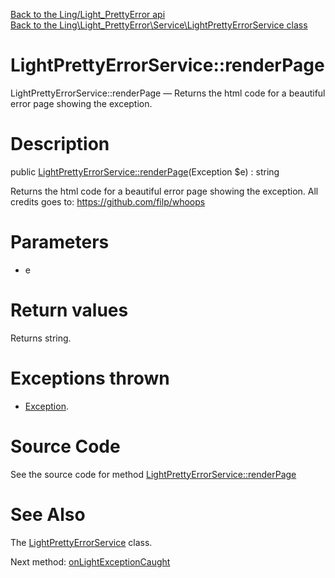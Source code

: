 [Back to the Ling/Light_PrettyError api](https://github.com/lingtalfi/Light_PrettyError/blob/master/doc/api/Ling/Light_PrettyError.md)<br>
[Back to the Ling\Light_PrettyError\Service\LightPrettyErrorService class](https://github.com/lingtalfi/Light_PrettyError/blob/master/doc/api/Ling/Light_PrettyError/Service/LightPrettyErrorService.md)


LightPrettyErrorService::renderPage
================



LightPrettyErrorService::renderPage — Returns the html code for a beautiful error page showing the exception.




Description
================


public [LightPrettyErrorService::renderPage](https://github.com/lingtalfi/Light_PrettyError/blob/master/doc/api/Ling/Light_PrettyError/Service/LightPrettyErrorService/renderPage.md)(Exception $e) : string




Returns the html code for a beautiful error page showing the exception.
All credits goes to: https://github.com/filp/whoops




Parameters
================


- e

    


Return values
================

Returns string.


Exceptions thrown
================

- [Exception](http://php.net/manual/en/class.exception.php).&nbsp;







Source Code
===========
See the source code for method [LightPrettyErrorService::renderPage](https://github.com/lingtalfi/Light_PrettyError/blob/master/Service/LightPrettyErrorService.php#L30-L42)


See Also
================

The [LightPrettyErrorService](https://github.com/lingtalfi/Light_PrettyError/blob/master/doc/api/Ling/Light_PrettyError/Service/LightPrettyErrorService.md) class.

Next method: [onLightExceptionCaught](https://github.com/lingtalfi/Light_PrettyError/blob/master/doc/api/Ling/Light_PrettyError/Service/LightPrettyErrorService/onLightExceptionCaught.md)<br>

